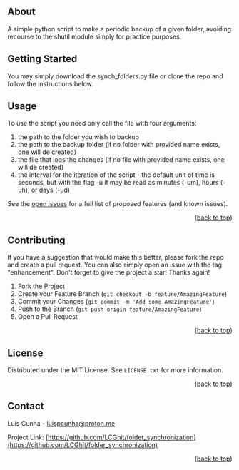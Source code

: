 <!-- ABOUT -->
## About

A simple python script to make a periodic backup of a given folder, avoiding recourse to the shutil module simply for practice purposes.


<!-- GETTING STARTED -->
## Getting Started

You may simply download the synch_folders.py file or clone the repo and follow the instructions below.



<!-- USAGE EXAMPLES -->
## Usage

To use the script you need only call the file with four arguments:
1) the path to the folder you wish to backup
2) the path to the backup folder (if no folder with provided name exists, one will de created)
3) the file that logs the changes (if no file with provided name exists, one will de created)
4) the interval for the iteration of the script - the default unit of time is seconds, but with the flag -u it may be read as minutes (-um), hours (-uh), or days (-ud)

See the [open issues](https://github.com/LCGhit/folder_synchronization/issues) for a full list of proposed features (and known issues).

<p align="right">(<a href="#readme-top">back to top</a>)</p>



<!-- CONTRIBUTING -->
## Contributing

If you have a suggestion that would make this better, please fork the repo and create a pull request. You can also simply open an issue with the tag "enhancement".
Don't forget to give the project a star! Thanks again!

1. Fork the Project
2. Create your Feature Branch (`git checkout -b feature/AmazingFeature`)
3. Commit your Changes (`git commit -m 'Add some AmazingFeature'`)
4. Push to the Branch (`git push origin feature/AmazingFeature`)
5. Open a Pull Request

<p align="right">(<a href="#readme-top">back to top</a>)</p>



<!-- LICENSE -->
## License

Distributed under the MIT License. See `LICENSE.txt` for more information.

<p align="right">(<a href="#readme-top">back to top</a>)</p>



<!-- CONTACT -->
## Contact

Luís Cunha - luispcunha@proton.me

Project Link: [https://github.com/LCGhit/folder_synchronization](https://github.com/LCGhit/folder_synchronization)

<p align="right">(<a href="#readme-top">back to top</a>)</p>


